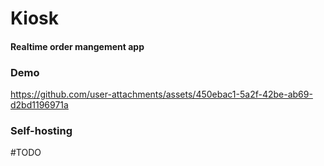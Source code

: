 # Kiosk

#### Realtime order mangement app

### Demo

https://github.com/user-attachments/assets/450ebac1-5a2f-42be-ab69-d2bd1196971a

### Self-hosting

#TODO
